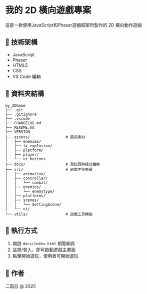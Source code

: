 # 我的 2D 橫向遊戲專案

這是一款使用JavaScript和Phaser遊戲框架所製作的 2D 橫向動作遊戲

## 🔧 技術架構

- JavaScript
- Phaser
- HTML5
- CSS
- VS Code 編輯

## 📁 資料夾結構

```
my_2DGame
├── .git
├── .gitignore
├── .vscode
├── CHANGELOG.md
├── README.md
├── VERSION
├── assets/                # 美術素材
│   ├── enemies/
│   ├── fx_explosion/
│   ├── platform/
│   ├── player/
│   └── ui_buttons
├── docs/                  # 測試頁與樣式檔案
├── src/                   # 遊戲主程式碼
│   ├── animation/
│   ├── controller/
│   │   └── combat/
│   ├── enemies/
│   │   └── enemytype/
│   ├── platforms/
│   ├── scenes/
│   │   └── SettingScene/
│   └── ui/
└── utils/                 # 遊戲工具模組

```

## 🚀 執行方式

1. 開啟 `docs/index.html` 預覽網頁
2. 註冊/登入，即可啟動遊戲主畫面
3. 點擊開始遊玩，使用者可開始遊玩

## 📌 作者
二函日 @ 2025
